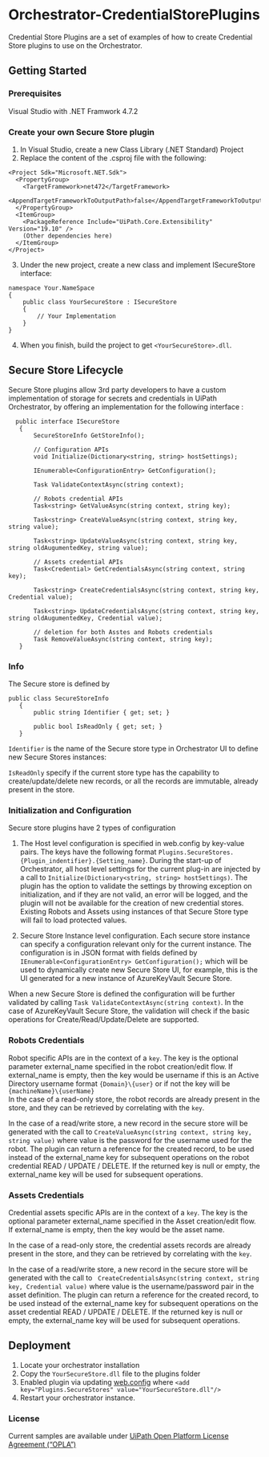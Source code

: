 # Orchestrator-CredentialStorePlugins
 Credential Store Plugins are a set of examples of how to create Credential Store plugins to use on the Orchestrator.

## Getting Started
 ### Prerequisites
  Visual Studio with .NET Framwork 4.7.2
  
 ### Create your own Secure Store plugin
  1. In Visual Studio, create a new Class Library (.NET Standard) Project
  2. Replace the content of the .csproj file with the following:
```
<Project Sdk="Microsoft.NET.Sdk">
  <PropertyGroup>
    <TargetFramework>net472</TargetFramework>
    <AppendTargetFrameworkToOutputPath>false</AppendTargetFrameworkToOutputPath>
  </PropertyGroup>
  <ItemGroup>
    <PackageReference Include="UiPath.Core.Extensibility" Version="19.10" />
    (Other dependencies here)
  </ItemGroup>
</Project>
```
  3. Under the new project, create a new class and implement ISecureStore interface:
```
namespace Your.NameSpace
{
    public class YourSecureStore : ISecureStore
    {
        // Your Implementation
    }
}
```
  4. When you finish, build the project to get `<YourSecureStore>.dll`.
 
 ## Secure Store Lifecycle
 Secure Store plugins allow 3rd party developers to have a custom implementation of storage for secrets and credentials in UiPath Orchestrator, by offering an implementation for the following interface :
 
 ```
   public interface ISecureStore
    {
        SecureStoreInfo GetStoreInfo();

        // Configuration APIs
        void Initialize(Dictionary<string, string> hostSettings);

        IEnumerable<ConfigurationEntry> GetConfiguration();

        Task ValidateContextAsync(string context);

        // Robots credential APIs
        Task<string> GetValueAsync(string context, string key);
        
        Task<string> CreateValueAsync(string context, string key, string value);

        Task<string> UpdateValueAsync(string context, string key, string oldAugumentedKey, string value);

        // Assets credential APIs
        Task<Credential> GetCredentialsAsync(string context, string key);

        Task<string> CreateCredentialsAsync(string context, string key, Credential value);

        Task<string> UpdateCredentialsAsync(string context, string key, string oldAugumentedKey, Credential value);

        // deletion for both Asstes and Robots credentials
        Task RemoveValueAsync(string context, string key);
    }
 ```
 ### Info 
 The Secure store is defined by 
 ```
 public class SecureStoreInfo
    {
        public string Identifier { get; set; }

        public bool IsReadOnly { get; set; }
    }
 ```
 
 `Identifier` is the name of the Secure store type in Orchestrator UI to define new Secure Stores instances:
 
 `IsReadOnly` specify if the current store type has the capability to create/update/delete new records, or all the records are immutable, already present in the store. 
 
 ### Initialization and Configuration
 Secure store plugins have 2 types of configuration
 1) The Host level configuration is specified in web.config by key-value pairs. The keys have the following format `Plugins.SecureStores.{Plugin_indentifier}.{Setting_name}`. During the start-up of Orchestrator, all host level settings for the current plug-in are injected by a call to `Initialize(Dictionary<string, string> hostSettings)`. The plugin has the option to validate the settings by throwing exception on initialization, and if they are not valid, an error will be logged, and the plugin will not be available for the creation of new credential stores. Existing Robots and Assets using instances of that Secure Store type will fail to load protected values.
 
 2) Secure Store Instance level configuration. Each secure store instance can specify a configuration relevant only for the current instance. The configuration is in JSON format with fields defined by `IEnumerable<ConfigurationEntry> GetConfiguration();` which will be used to dynamically create new Secure Store UI, for example, this is the UI generated for a new instance of AzureKeyVault Secure Store.
 
When a new Secure Store is defined the configuration will be further validated by calling `Task ValidateContextAsync(string context)`. In the case of AzureKeyVault Secure Store, the validation will check if the basic operations for Create/Read/Update/Delete are supported. 
 
 
 ### Robots Credentials
 
 Robot specific APIs are in the context of a `key`.  The key is the optional parameter external_name specified in the robot creation/edit flow. If external_name is empty, then the key would be username if this is an Active Directory username format `{Domain}\{user}` or if not the key will be `{machineName}\{userName}`  
 In the case of a read-only store, the robot records are already present in the store, and they can be retrieved by correlating with the `key`.
 
 In the case of a read/write store, a new record in the secure store will be generated with the call to `CreateValueAsync(string context, string key, string value)` where value is the password for the username used for the robot. The plugin can return a reference for the created record, to be used instead of the external_name key for subsequent operations on the robot credential READ / UPDATE / DELETE. If the returned key is null or empty, the external_name key will be used for subsequent operations.
 
 ### Assets Credentials
 
Credential assets specific APIs are in the context of a `key`.  The key is the optional parameter external_name specified in the Asset creation/edit flow. If external_name is empty, then the key would be the asset name.

 In the case of a read-only store, the credential assets records are already present in the store, and they can be retrieved by correlating with the `key`.
 
 In the case of a read/write store, a new record in the secure store will be generated with the call to ` CreateCredentialsAsync(string context, string key, Credential value)` where value is the username/password pair in the asset definition. The plugin can return a reference for the created record, to be used instead of the external_name key for subsequent operations on the asset credential READ / UPDATE / DELETE. If the returned key is null or empty, the external_name key will be used for subsequent operations.
 
 ## Deployment
  1. Locate your orchestrator installation
  2. Copy the `YourSecureStore.dll` file to the plugins folder
  3. Enabled plugin via updating [web.config](https://docs.uipath.com/orchestrator/v2019/docs/app-settings#section-password-vault) where
  `<add key="Plugins.SecureStores" value="YourSecureStore.dll"/>`
  4. Restart your orchestrator instance.
  
  ### License
  Current samples are available under [UiPath Open Platform License Agreement (“OPLA”)](https://github.com/UiPath/Orchestrator-CredentialStorePlugins-Samples/blob/master/UiPath_Activity_License_Agreement.pdf)
